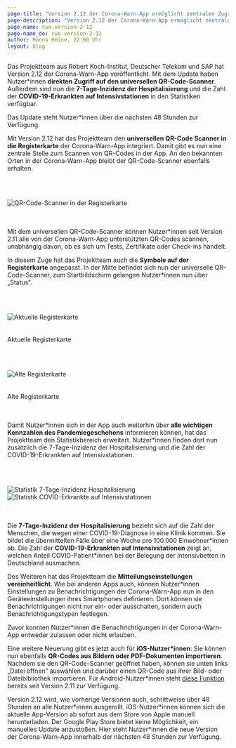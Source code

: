 ```yaml
---
page-title: "Version 2.12 der Corona-Warn-App ermöglicht zentralen Zugriff auf QR-Code-Scanner und erweitert den Statistikbereich"
page-description: "Version 2.12 der Corona-Warn-App ermöglicht zentralen Zugriff auf QR-Code-Scanner und erweitert den Statistikbereich"
page-name: cwa-version-2-12
page-name_de: cwa-version-2-12
author: Hanna Heine, 22:00 Uhr 
layout: blog
---
```



Das Projektteam aus Robert Koch-Institut, Deutscher Telekom und SAP hat Version 2.12 der Corona-Warn-App veröffentlicht. Mit dem Update haben Nutzer\*innen **direkten Zugriff auf den universellen QR-Code-Scanner**. Außerdem sind nun die **7-Tage-Inzidenz der Hospitalisierung** und die Zahl der **COVID-19-Erkrankten auf Intensivstationen** in den Statistiken verfügbar. 

Das Update steht Nutzer\*innen über die nächsten 48 Stunden zur Verfügung.




<!-- overview -->

Mit Version 2.12 hat das Projektteam den **universellen QR-Code Scanner in die Registerkarte** der Corona-Warn-App integriert. Damit gibt es nun eine zentrale Stelle zum Scannen von QR-Codes in der App. An den bekannten Orten in der Corona-Warn-App bleibt der QR-Code-Scanner ebenfalls erhalten. 

<br></br>
<div class="text-center"> <img src="./qr-code-scanner-tab.png" title="QR-Code-Scanner in der Registerkarte"  ></div>
<br></br>

Mit dem universellen QR-Code-Scanner können Nutzer\*innen seit Version 2.11 alle von der Corona-Warn-App unterstützten QR-Codes scannen, unabhängig davon, ob es sich um Tests, Zertifikate oder Check-ins handelt. 

In diesem Zuge hat das Projektteam auch die **Symbole auf der Registerkarte** angepasst. In der Mitte befindet sich nun der universelle QR-Code-Scanner, zum Startbildschirm gelangen Nutzer\*innen nun über „Status“. 


<br></br>
<div class="text-center"> <img src="./tab-bar.png" title="Aktuelle Registerkarte" alt="Aktuelle Registerkarte" style="align: center"></div>
<br></br>
<div class="text-center"> Aktuelle Registerkarte </div>

<br></br>
<div class="text-center"> <img src="./tab-bar-alt.png" title="Alte Registerkarte" alt="Alte Registerkarte" style="align: center"></div>
<br></br>
<div class="text-center"> Alte Registerkarte </div>
<br></br>

Damit Nutzer\*innen sich in der App auch weiterhin über **alle wichtigen Kennzahlen des Pandemiegeschehens** informieren können, hat das Projektteam den Statistikbereich erweitert. Nutzer\*innen finden dort nun zusätzlich die 7-Tage-Inzidenz der Hospitalisierung und die Zahl der COVID-19-Erkrankten auf Intensivstationen.

<br></br>
<div class="text-center"> <img src="./statistiken(1).png" title="Statistik 7-Tage-Inzidenz Hospitalisierung" alt="Statistik 7-Tage-Inzidenz Hospitalisierung" style="align: center">  <img src="./statistiken(2).png" title="Statistik COVID-Erkrankte auf Intensivstationen" alt="Statistik COVID-Erkrankte auf Intensivstationen" style="align: center"></div>
<br></br>

Die **7-Tage-Inzidenz der Hospitalisierung** bezieht sich auf die Zahl der Menschen, die wegen einer COVID-19-Diagnose in eine Klinik kommen. Sie bildet die übermittelten Fälle über eine Woche pro 100.000 Einwohner\*innen ab. Die Zahl der **COVID-19-Erkrankten auf Intensivstationen** zeigt an, welchen Anteil COVID-Patient\*innen bei der Belegung der Intensivbetten in Deutschland ausmachen.

Des Weiteren hat das Projektteam die **Mitteilungseinstellungen vereinheitlicht**. Wie bei anderen Apps auch, können Nutzer*innen Einstellungen zu Benachrichtigungen der Corona-Warn-App nun in den Geräteeinstellungen ihres Smartphones definieren. Dort können sie Benachrichtigungen nicht nur ein- oder ausschalten, sondern auch Benachrichtigungstypen festlegen.

Zuvor konnten Nutzer\*innen die Benachrichtigungen in der Corona-Warn-App entweder zulassen oder nicht erlauben.

Eine weitere Neuerung gibt es jetzt auch für **iOS-Nutzer\*innen**: Sie können nun ebenfalls **QR-Codes aus Bildern oder PDF-Dokumenten importieren**. Nachdem sie den QR-Code-Scanner geöffnet haben, können sie unten links „Datei öffnen“ auswählen und darüber einen QR-Code aus ihrer Bild- oder Dateibibliothek importieren. Für Android-Nutzer\*innen steht [diese Funktion](/de/blog/2021-10-06-cwa-version-2-11/) bereits seit Version 2.11 zur Verfügung.

Version 2.12 wird, wie vorherige Versionen auch, schrittweise über 48 Stunden an alle Nutzer\*innen ausgerollt. iOS-Nutzer\*innen können sich die aktuelle App-Version ab sofort aus dem Store von Apple manuell herunterladen. Der Google Play Store bietet keine Möglichkeit, ein manuelles Update anzustoßen. Hier steht Nutzer\*innen die neue Version der Corona-Warn-App innerhalb der nächsten 48 Stunden zur Verfügung.
